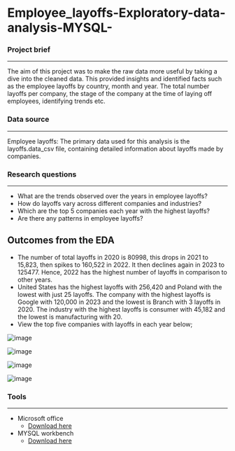 # Employee_layoffs-Exploratory-data-analysis-MYSQL-

### Project brief

---

The aim of this project was to make the raw data more useful by taking a dive into the cleaned data. This provided insights and identified facts such as the employee layoffs by country, month and year. The total number layoffs per company, the stage of the company at the time of laying off employees, identifying trends etc.  


### Data source 
---
Employee layoffs: The primary data used for this analysis is the layoffs.data_csv file, containing detailed information about layoffs made by companies. 

### Research questions
---
- What are the trends observed over the years in employee layoffs?
- How do layoffs vary across different companies and industries?
- Which are the top 5 companies each year with the highest layoffs?
- Are there any patterns in employee layoffs?

Outcomes from the EDA
---
- The number of total layoffs in 2020 is 80998, this drops in 2021 to 15,823, then spikes to 160,522 in 2022. It then declines again in 2023 to 125477. Hence, 2022 has the highest number of layoffs in comparison to other years.
- United States has the highest layoffs with 256,420 and Poland with the lowest with just 25 layoffs. The company with the highest layoffs is Google with 120,000 in 2023 and the lowest is Branch with 3 layoffs in 2020. The industry with the highest layoffs is consumer with 45,182 and the lowest is manufacturing with 20.
- View the top five companies with layoffs in each year below;

![image](https://github.com/user-attachments/assets/9af3e1b3-fa94-49e2-837f-b4af6f0a4c67)

![image](https://github.com/user-attachments/assets/4c3360a8-f878-4873-83b3-fd41c7236bf4)

![image](https://github.com/user-attachments/assets/eb656159-0658-4140-bc4a-6e0eccc55047)

![image](https://github.com/user-attachments/assets/944edd15-98e1-4d36-bc91-bf9321482e16)

  
### Tools
---
- Microsoft office
    - [Download here](https://www.microsoft.com/en-us/microsoft-365/microsoft-office)
- MYSQL workbench
    - [Download here](https://MYSQL.com)
